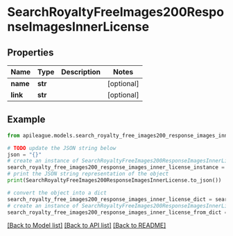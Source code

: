 # SearchRoyaltyFreeImages200ResponseImagesInnerLicense


## Properties

Name | Type | Description | Notes
------------ | ------------- | ------------- | -------------
**name** | **str** |  | [optional] 
**link** | **str** |  | [optional] 

## Example

```python
from apileague.models.search_royalty_free_images200_response_images_inner_license import SearchRoyaltyFreeImages200ResponseImagesInnerLicense

# TODO update the JSON string below
json = "{}"
# create an instance of SearchRoyaltyFreeImages200ResponseImagesInnerLicense from a JSON string
search_royalty_free_images200_response_images_inner_license_instance = SearchRoyaltyFreeImages200ResponseImagesInnerLicense.from_json(json)
# print the JSON string representation of the object
print(SearchRoyaltyFreeImages200ResponseImagesInnerLicense.to_json())

# convert the object into a dict
search_royalty_free_images200_response_images_inner_license_dict = search_royalty_free_images200_response_images_inner_license_instance.to_dict()
# create an instance of SearchRoyaltyFreeImages200ResponseImagesInnerLicense from a dict
search_royalty_free_images200_response_images_inner_license_from_dict = SearchRoyaltyFreeImages200ResponseImagesInnerLicense.from_dict(search_royalty_free_images200_response_images_inner_license_dict)
```
[[Back to Model list]](../README.md#documentation-for-models) [[Back to API list]](../README.md#documentation-for-api-endpoints) [[Back to README]](../README.md)


